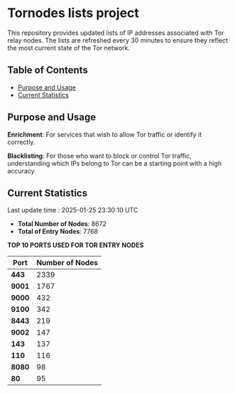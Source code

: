 # Tornodes lists project

This repository provides updated lists of IP addresses associated with Tor relay nodes. The lists are refreshed every 30 minutes to ensure they reflect the most current state of the Tor network.

## Table of Contents

- [Purpose and Usage](#purpose-and-usage)
- [Current Statistics](#current-statistics)


## Purpose and Usage

**Enrichment**: For services that wish to allow Tor traffic or identify it correctly.

**Blacklisting**: For those who want to block or control Tor traffic, understanding which IPs belong to Tor can be a starting point with a high accuracy.

## Current Statistics

Last update time : 2025-01-25 23:30:10 UTC

- **Total Number of Nodes**: 8672
- **Total of Entry Nodes**: 7768

**TOP 10 PORTS USED FOR TOR ENTRY NODES**

| **Port** | **Number of Nodes** |
|------|-----------------|
| **443**   | 2339  |
| **9001**   | 1767  |
| **9000**   | 432  |
| **9100**   | 342  |
| **8443**   | 219  |
| **9002**   | 147  |
| **143**   | 137  |
| **110**   | 116  |
| **8080**   | 98  |
| **80**   | 95  |


